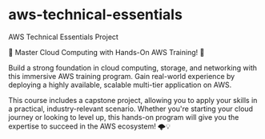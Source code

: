 # aws-technical-essentials
AWS Technical Essentials Project

🚀 Master Cloud Computing with Hands-On AWS Training! 🚀

Build a strong foundation in cloud computing, storage, and networking with this immersive AWS training program. Gain real-world experience by deploying a highly available, scalable multi-tier application on AWS. 

This course includes a capstone project, allowing you to apply your skills in a practical, industry-relevant scenario. Whether you're starting your cloud journey or looking to level up, this hands-on program will give you the expertise to succeed in the AWS ecosystem! 🌩️💡
